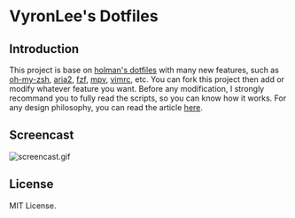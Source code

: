 # VyronLee's Dotfiles

## Introduction

This project is base on [holman's dotfiles](https://github.com/holman/dotfiles) with many new features, such as [oh-my-zsh](https://github.com/robbyrussell/oh-my-zsh), [aria2](https://github.com/aria2/aria2), [fzf](https://github.com/junegunn/fzf), [mpv](https://github.com/mpv-player/mpv), [vimrc](https://github.com/VyronLee/vimrc), etc. You can fork this project then add or modify whatever feature you want. Before any modification, I strongly recommand you to fully read the scripts, so you can know how it works. For any design philosophy, you can read the article [here](zachholman.com/2010/08/dotfiles-are-meant-to-be-forked/).

## Screencast

![screencast.gif](http://ww4.sinaimg.cn/large/72f96cbagw1f5l8g9rww0g20zk0m81kx.gif)

## License

MIT License.
